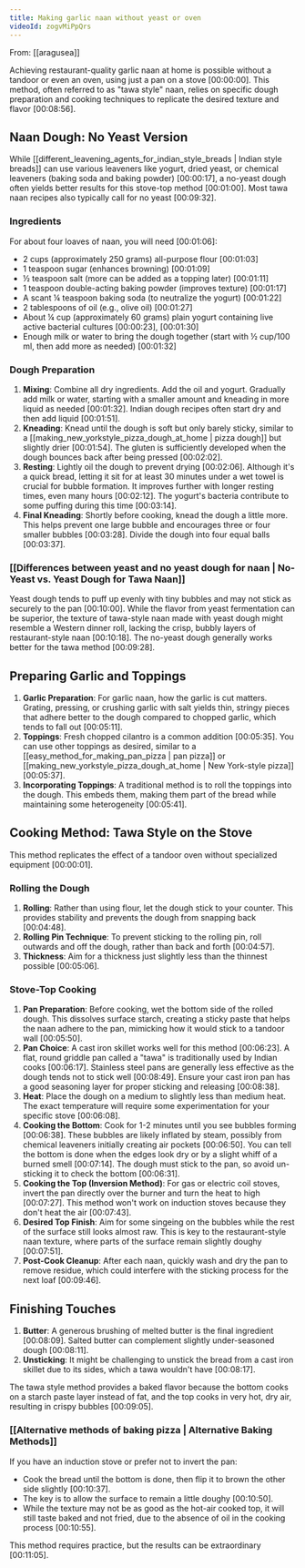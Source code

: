 ```yaml
---
title: Making garlic naan without yeast or oven
videoId: zogvMiPpQrs
---
```


From: [[aragusea]] <br/> 

Achieving restaurant-quality garlic naan at home is possible without a tandoor or even an oven, using just a pan on a stove <a class="yt-timestamp" data-t="00:00:00">[00:00:00]</a>. This method, often referred to as "tawa style" naan, relies on specific dough preparation and cooking techniques to replicate the desired texture and flavor <a class="yt-timestamp" data-t="00:08:56">[00:08:56]</a>.

## Naan Dough: No Yeast Version

While [[different_leavening_agents_for_indian_style_breads | Indian style breads]] can use various leaveners like yogurt, dried yeast, or chemical leaveners (baking soda and baking powder) <a class="yt-timestamp" data-t="00:00:17">[00:00:17]</a>, a no-yeast dough often yields better results for this stove-top method <a class="yt-timestamp" data-t="00:01:00">[00:01:00]</a>. Most tawa naan recipes also typically call for no yeast <a class="yt-timestamp" data-t="00:09:32">[00:09:32]</a>.

### Ingredients
For about four loaves of naan, you will need <a class="yt-timestamp" data-t="00:01:06">[00:01:06]</a>:
*   2 cups (approximately 250 grams) all-purpose flour <a class="yt-timestamp" data-t="00:01:03">[00:01:03]</a>
*   1 teaspoon sugar (enhances browning) <a class="yt-timestamp" data-t="00:01:09">[00:01:09]</a>
*   ½ teaspoon salt (more can be added as a topping later) <a class="yt-timestamp" data-t="00:01:11">[00:01:11]</a>
*   1 teaspoon double-acting baking powder (improves texture) <a class="yt-timestamp" data-t="00:01:17">[00:01:17]</a>
*   A scant ¼ teaspoon baking soda (to neutralize the yogurt) <a class="yt-timestamp" data-t="00:01:22">[00:01:22]</a>
*   2 tablespoons of oil (e.g., olive oil) <a class="yt-timestamp" data-t="00:01:27">[00:01:27]</a>
*   About ¼ cup (approximately 60 grams) plain yogurt containing live active bacterial cultures <a class="yt-timestamp" data-t="00:00:23">[00:00:23]</a>, <a class="yt-timestamp" data-t="00:01:30">[00:01:30]</a>
*   Enough milk or water to bring the dough together (start with ½ cup/100 ml, then add more as needed) <a class="yt-timestamp" data-t="00:01:32">[00:01:32]</a>

### Dough Preparation
1.  **Mixing**: Combine all dry ingredients. Add the oil and yogurt. Gradually add milk or water, starting with a smaller amount and kneading in more liquid as needed <a class="yt-timestamp" data-t="00:01:32">[00:01:32]</a>. Indian dough recipes often start dry and then add liquid <a class="yt-timestamp" data-t="00:01:51">[00:01:51]</a>.
2.  **Kneading**: Knead until the dough is soft but only barely sticky, similar to a [[making_new_yorkstyle_pizza_dough_at_home | pizza dough]] but slightly drier <a class="yt-timestamp" data-t="00:01:54">[00:01:54]</a>. The gluten is sufficiently developed when the dough bounces back after being pressed <a class="yt-timestamp" data-t="00:02:02">[00:02:02]</a>.
3.  **Resting**: Lightly oil the dough to prevent drying <a class="yt-timestamp" data-t="00:02:06">[00:02:06]</a>. Although it's a quick bread, letting it sit for at least 30 minutes under a wet towel is crucial for bubble formation. It improves further with longer resting times, even many hours <a class="yt-timestamp" data-t="00:02:12">[00:02:12]</a>. The yogurt's bacteria contribute to some puffing during this time <a class="yt-timestamp" data-t="00:03:14">[00:03:14]</a>.
4.  **Final Kneading**: Shortly before cooking, knead the dough a little more. This helps prevent one large bubble and encourages three or four smaller bubbles <a class="yt-timestamp" data-t="00:03:28">[00:03:28]</a>. Divide the dough into four equal balls <a class="yt-timestamp" data-t="00:03:37">[00:03:37]</a>.

### [[Differences between yeast and no yeast dough for naan | No-Yeast vs. Yeast Dough for Tawa Naan]]
Yeast dough tends to puff up evenly with tiny bubbles and may not stick as securely to the pan <a class="yt-timestamp" data-t="00:10:00">[00:10:00]</a>. While the flavor from yeast fermentation can be superior, the texture of tawa-style naan made with yeast dough might resemble a Western dinner roll, lacking the crisp, bubbly layers of restaurant-style naan <a class="yt-timestamp" data-t="00:10:18">[00:10:18]</a>. The no-yeast dough generally works better for the tawa method <a class="yt-timestamp" data-t="00:09:28">[00:09:28]</a>.

## Preparing Garlic and Toppings
1.  **Garlic Preparation**: For garlic naan, how the garlic is cut matters. Grating, pressing, or crushing garlic with salt yields thin, stringy pieces that adhere better to the dough compared to chopped garlic, which tends to fall out <a class="yt-timestamp" data-t="00:05:11">[00:05:11]</a>.
2.  **Toppings**: Fresh chopped cilantro is a common addition <a class="yt-timestamp" data-t="00:05:35">[00:05:35]</a>. You can use other toppings as desired, similar to a [[easy_method_for_making_pan_pizza | pan pizza]] or [[making_new_yorkstyle_pizza_dough_at_home | New York-style pizza]] <a class="yt-timestamp" data-t="00:05:37">[00:05:37]</a>.
3.  **Incorporating Toppings**: A traditional method is to roll the toppings into the dough. This embeds them, making them part of the bread while maintaining some heterogeneity <a class="yt-timestamp" data-t="00:05:41">[00:05:41]</a>.

## Cooking Method: Tawa Style on the Stove

This method replicates the effect of a tandoor oven without specialized equipment <a class="yt-timestamp" data-t="00:00:01">[00:00:01]</a>.

### Rolling the Dough
1.  **Rolling**: Rather than using flour, let the dough stick to your counter. This provides stability and prevents the dough from snapping back <a class="yt-timestamp" data-t="00:04:48">[00:04:48]</a>.
2.  **Rolling Pin Technique**: To prevent sticking to the rolling pin, roll outwards and off the dough, rather than back and forth <a class="yt-timestamp" data-t="00:04:57">[00:04:57]</a>.
3.  **Thickness**: Aim for a thickness just slightly less than the thinnest possible <a class="yt-timestamp" data-t="00:05:06">[00:05:06]</a>.

### Stove-Top Cooking
1.  **Pan Preparation**: Before cooking, wet the bottom side of the rolled dough. This dissolves surface starch, creating a sticky paste that helps the naan adhere to the pan, mimicking how it would stick to a tandoor wall <a class="yt-timestamp" data-t="00:05:50">[00:05:50]</a>.
2.  **Pan Choice**: A cast iron skillet works well for this method <a class="yt-timestamp" data-t="00:06:23">[00:06:23]</a>. A flat, round griddle pan called a "tawa" is traditionally used by Indian cooks <a class="yt-timestamp" data-t="00:06:17">[00:06:17]</a>. Stainless steel pans are generally less effective as the dough tends not to stick well <a class="yt-timestamp" data-t="00:08:49">[00:08:49]</a>. Ensure your cast iron pan has a good seasoning layer for proper sticking and releasing <a class="yt-timestamp" data-t="00:08:38">[00:08:38]</a>.
3.  **Heat**: Place the dough on a medium to slightly less than medium heat. The exact temperature will require some experimentation for your specific stove <a class="yt-timestamp" data-t="00:06:08">[00:06:08]</a>.
4.  **Cooking the Bottom**: Cook for 1-2 minutes until you see bubbles forming <a class="yt-timestamp" data-t="00:06:38">[00:06:38]</a>. These bubbles are likely inflated by steam, possibly from chemical leaveners initially creating air pockets <a class="yt-timestamp" data-t="00:06:50">[00:06:50]</a>. You can tell the bottom is done when the edges look dry or by a slight whiff of a burned smell <a class="yt-timestamp" data-t="00:07:14">[00:07:14]</a>. The dough must stick to the pan, so avoid un-sticking it to check the bottom <a class="yt-timestamp" data-t="00:06:31">[00:06:31]</a>.
5.  **Cooking the Top (Inversion Method)**: For gas or electric coil stoves, invert the pan directly over the burner and turn the heat to high <a class="yt-timestamp" data-t="00:07:27">[00:07:27]</a>. This method won't work on induction stoves because they don't heat the air <a class="yt-timestamp" data-t="00:07:43">[00:07:43]</a>.
6.  **Desired Top Finish**: Aim for some singeing on the bubbles while the rest of the surface still looks almost raw. This is key to the restaurant-style naan texture, where parts of the surface remain slightly doughy <a class="yt-timestamp" data-t="00:07:51">[00:07:51]</a>.
7.  **Post-Cook Cleanup**: After each naan, quickly wash and dry the pan to remove residue, which could interfere with the sticking process for the next loaf <a class="yt-timestamp" data-t="00:09:46">[00:09:46]</a>.

## Finishing Touches
1.  **Butter**: A generous brushing of melted butter is the final ingredient <a class="yt-timestamp" data-t="00:08:09">[00:08:09]</a>. Salted butter can complement slightly under-seasoned dough <a class="yt-timestamp" data-t="00:08:11">[00:08:11]</a>.
2.  **Unsticking**: It might be challenging to unstick the bread from a cast iron skillet due to its sides, which a tawa wouldn't have <a class="yt-timestamp" data-t="00:08:17">[00:08:17]</a>.

The tawa style method provides a baked flavor because the bottom cooks on a starch paste layer instead of fat, and the top cooks in very hot, dry air, resulting in crispy bubbles <a class="yt-timestamp" data-t="00:09:05">[00:09:05]</a>.

### [[Alternative methods of baking pizza | Alternative Baking Methods]]
If you have an induction stove or prefer not to invert the pan:
*   Cook the bread until the bottom is done, then flip it to brown the other side slightly <a class="yt-timestamp" data-t="00:10:37">[00:10:37]</a>.
*   The key is to allow the surface to remain a little doughy <a class="yt-timestamp" data-t="00:10:50">[00:10:50]</a>.
*   While the texture may not be as good as the hot-air cooked top, it will still taste baked and not fried, due to the absence of oil in the cooking process <a class="yt-timestamp" data-t="00:10:55">[00:10:55]</a>.

This method requires practice, but the results can be extraordinary <a class="yt-timestamp" data-t="00:11:05">[00:11:05]</a>.
